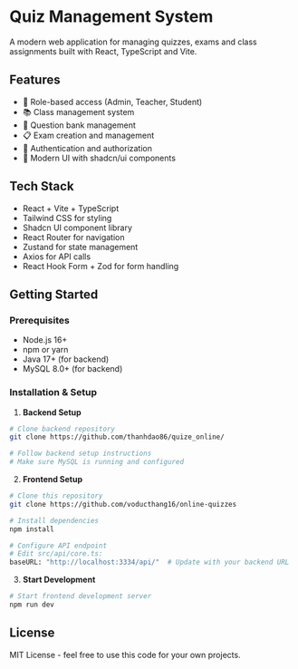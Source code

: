 # Quiz Management System

A modern web application for managing quizzes, exams and class assignments built with React, TypeScript and Vite.

## Features

- 👥 Role-based access (Admin, Teacher, Student)
- 📚 Class management system
- 📝 Question bank management
- 📋 Exam creation and management
- 🔐 Authentication and authorization
- 🎨 Modern UI with shadcn/ui components

## Tech Stack

- React + Vite + TypeScript
- Tailwind CSS for styling
- Shadcn UI component library
- React Router for navigation
- Zustand for state management
- Axios for API calls
- React Hook Form + Zod for form handling

## Getting Started

### Prerequisites

- Node.js 16+
- npm or yarn
- Java 17+ (for backend)
- MySQL 8.0+ (for backend)

### Installation & Setup
1. **Backend Setup**
```bash
# Clone backend repository
git clone https://github.com/thanhdao86/quize_online/

# Follow backend setup instructions
# Make sure MySQL is running and configured
```
2. **Frontend Setup**
```bash
# Clone this repository
git clone https://github.com/voducthang16/online-quizzes

# Install dependencies
npm install

# Configure API endpoint
# Edit src/api/core.ts:
baseURL: "http://localhost:3334/api/"  # Update with your backend URL
```
3. **Start Development**
```bash
# Start frontend development server
npm run dev
```

## License
MIT License - feel free to use this code for your own projects.